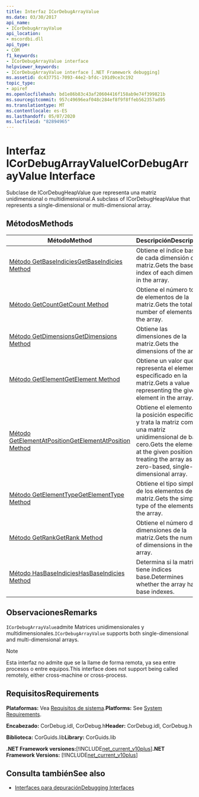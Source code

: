 ```yaml
---
title: Interfaz ICorDebugArrayValue
ms.date: 03/30/2017
api_name:
- ICorDebugArrayValue
api_location:
- mscordbi.dll
api_type:
- COM
f1_keywords:
- ICorDebugArrayValue interface
helpviewer_keywords:
- ICorDebugArrayValue interface [.NET Framework debugging]
ms.assetid: dc437751-7093-44e2-bfdc-191d9ce3c192
topic_type:
- apiref
ms.openlocfilehash: bd1e86b83c43af20604416f158ab9e74f399821b
ms.sourcegitcommit: 957c49696eaf048c284ef8f9f8ffeb562357ad95
ms.translationtype: MT
ms.contentlocale: es-ES
ms.lasthandoff: 05/07/2020
ms.locfileid: "82894965"
---
```

# <a name="icordebugarrayvalue-interface"></a><span data-ttu-id="cc557-102">Interfaz ICorDebugArrayValue</span><span class="sxs-lookup"><span data-stu-id="cc557-102">ICorDebugArrayValue Interface</span></span>

<span data-ttu-id="cc557-103">Subclase de ICorDebugHeapValue que representa una matriz unidimensional o multidimensional.</span><span class="sxs-lookup"><span data-stu-id="cc557-103">A subclass of ICorDebugHeapValue that represents a single-dimensional or multi-dimensional array.</span></span>  
  
## <a name="methods"></a><span data-ttu-id="cc557-104">Métodos</span><span class="sxs-lookup"><span data-stu-id="cc557-104">Methods</span></span>  
  
|<span data-ttu-id="cc557-105">Método</span><span class="sxs-lookup"><span data-stu-id="cc557-105">Method</span></span>|<span data-ttu-id="cc557-106">Descripción</span><span class="sxs-lookup"><span data-stu-id="cc557-106">Description</span></span>|  
|------------|-----------------|  
|[<span data-ttu-id="cc557-107">Método GetBaseIndicies</span><span class="sxs-lookup"><span data-stu-id="cc557-107">GetBaseIndicies Method</span></span>](icordebugarrayvalue-getbaseindicies-method.md)|<span data-ttu-id="cc557-108">Obtiene el índice base de cada dimensión de la matriz.</span><span class="sxs-lookup"><span data-stu-id="cc557-108">Gets the base index of each dimension in the array.</span></span>|  
|[<span data-ttu-id="cc557-109">Método GetCount</span><span class="sxs-lookup"><span data-stu-id="cc557-109">GetCount Method</span></span>](icordebugarrayvalue-getcount-method.md)|<span data-ttu-id="cc557-110">Obtiene el número total de elementos de la matriz.</span><span class="sxs-lookup"><span data-stu-id="cc557-110">Gets the total number of elements in the array.</span></span>|  
|[<span data-ttu-id="cc557-111">Método GetDimensions</span><span class="sxs-lookup"><span data-stu-id="cc557-111">GetDimensions Method</span></span>](icordebugarrayvalue-getdimensions-method.md)|<span data-ttu-id="cc557-112">Obtiene las dimensiones de la matriz.</span><span class="sxs-lookup"><span data-stu-id="cc557-112">Gets the dimensions of the array.</span></span>|  
|[<span data-ttu-id="cc557-113">Método GetElement</span><span class="sxs-lookup"><span data-stu-id="cc557-113">GetElement Method</span></span>](icordebugarrayvalue-getelement-method.md)|<span data-ttu-id="cc557-114">Obtiene un valor que representa el elemento especificado en la matriz.</span><span class="sxs-lookup"><span data-stu-id="cc557-114">Gets a value representing the given element in the array.</span></span>|  
|[<span data-ttu-id="cc557-115">Método GetElementAtPosition</span><span class="sxs-lookup"><span data-stu-id="cc557-115">GetElementAtPosition Method</span></span>](icordebugarrayvalue-getelementatposition-method.md)|<span data-ttu-id="cc557-116">Obtiene el elemento en la posición especificada y trata la matriz como una matriz unidimensional de base cero.</span><span class="sxs-lookup"><span data-stu-id="cc557-116">Gets the element at the given position, treating the array as a zero-based, single-dimensional array.</span></span>|  
|[<span data-ttu-id="cc557-117">Método GetElementType</span><span class="sxs-lookup"><span data-stu-id="cc557-117">GetElementType Method</span></span>](icordebugarrayvalue-getelementtype-method.md)|<span data-ttu-id="cc557-118">Obtiene el tipo simple de los elementos de la matriz.</span><span class="sxs-lookup"><span data-stu-id="cc557-118">Gets the simple type of the elements in the array.</span></span>|  
|[<span data-ttu-id="cc557-119">Método GetRank</span><span class="sxs-lookup"><span data-stu-id="cc557-119">GetRank Method</span></span>](icordebugarrayvalue-getrank-method.md)|<span data-ttu-id="cc557-120">Obtiene el número de dimensiones de la matriz.</span><span class="sxs-lookup"><span data-stu-id="cc557-120">Gets the number of dimensions in the array.</span></span>|  
|[<span data-ttu-id="cc557-121">Método HasBaseIndicies</span><span class="sxs-lookup"><span data-stu-id="cc557-121">HasBaseIndicies Method</span></span>](icordebugarrayvalue-hasbaseindicies-method.md)|<span data-ttu-id="cc557-122">Determina si la matriz tiene índices base.</span><span class="sxs-lookup"><span data-stu-id="cc557-122">Determines whether the array has base indexes.</span></span>|  
  
## <a name="remarks"></a><span data-ttu-id="cc557-123">Observaciones</span><span class="sxs-lookup"><span data-stu-id="cc557-123">Remarks</span></span>  
 <span data-ttu-id="cc557-124">`ICorDebugArrayValue`admite Matrices unidimensionales y multidimensionales.</span><span class="sxs-lookup"><span data-stu-id="cc557-124">`ICorDebugArrayValue` supports both single-dimensional and multi-dimensional arrays.</span></span>  
  
> [!NOTE]
> <span data-ttu-id="cc557-125">Esta interfaz no admite que se la llame de forma remota, ya sea entre procesos o entre equipos.</span><span class="sxs-lookup"><span data-stu-id="cc557-125">This interface does not support being called remotely, either cross-machine or cross-process.</span></span>  
  
## <a name="requirements"></a><span data-ttu-id="cc557-126">Requisitos</span><span class="sxs-lookup"><span data-stu-id="cc557-126">Requirements</span></span>  
 <span data-ttu-id="cc557-127">**Plataformas:** Vea [Requisitos de sistema](../../get-started/system-requirements.md).</span><span class="sxs-lookup"><span data-stu-id="cc557-127">**Platforms:** See [System Requirements](../../get-started/system-requirements.md).</span></span>  
  
 <span data-ttu-id="cc557-128">**Encabezado:** CorDebug.idl, CorDebug.h</span><span class="sxs-lookup"><span data-stu-id="cc557-128">**Header:** CorDebug.idl, CorDebug.h</span></span>  
  
 <span data-ttu-id="cc557-129">**Biblioteca:** CorGuids.lib</span><span class="sxs-lookup"><span data-stu-id="cc557-129">**Library:** CorGuids.lib</span></span>  
  
 <span data-ttu-id="cc557-130">**.NET Framework versiones:**[!INCLUDE[net_current_v10plus](../../../../includes/net-current-v10plus-md.md)]</span><span class="sxs-lookup"><span data-stu-id="cc557-130">**.NET Framework Versions:** [!INCLUDE[net_current_v10plus](../../../../includes/net-current-v10plus-md.md)]</span></span>  
  
## <a name="see-also"></a><span data-ttu-id="cc557-131">Consulta también</span><span class="sxs-lookup"><span data-stu-id="cc557-131">See also</span></span>

- [<span data-ttu-id="cc557-132">Interfaces para depuración</span><span class="sxs-lookup"><span data-stu-id="cc557-132">Debugging Interfaces</span></span>](debugging-interfaces.md)
